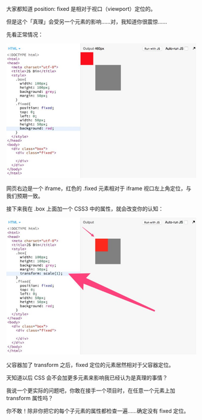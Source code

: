 大家都知道 position: fixed 是相对于视口（viewport）定位的。

但是这个「真理」会受另一个元素的影响……对，我知道你很震惊……

先看正常情况：

![正常情况](./images/html-position/html-position_(1).png)

网页右边是一个 iframe，红色的 .fixed 元素相对于 iframe 视口左上角定位，与我们预期一致。

接下来我在 .box 上面加一个 CSS3 中的属性，就会改变你的认知：

![amazing](./images/html-position/html-position_(2).png)

父容器加了 transform 之后，fixed 定位的元素居然相对于父容器定位。

天知道以后 CSS 会不会加更多元素来影响我已经认为是真理的事情？

我说一个更实际的问题吧，你敢在接手一个项目时，在任意一个元素上加 transform 属性吗？

你不敢！除非你把它的每个子元素的属性都检查一遍……确定没有 fixed 定位。


